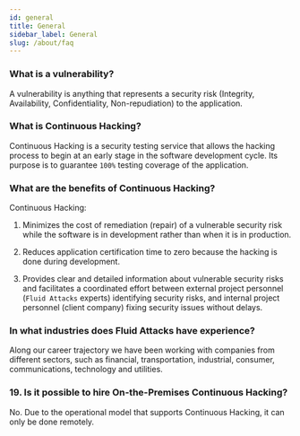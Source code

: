 ```yaml
---
id: general
title: General
sidebar_label: General
slug: /about/faq
---
```


### What is a vulnerability?
A vulnerability is
anything that represents a security risk
(Integrity, Availability,
Confidentiality, Non-repudiation)
to the application.

### What is Continuous Hacking?
Continuous Hacking is
a security testing service
that allows the hacking process
to begin at an early stage
in the software development cycle.
Its purpose is to guarantee
`100%` testing coverage of the application.


### What are the benefits of Continuous Hacking?
Continuous Hacking:
1. Minimizes the cost of remediation (repair)
of a vulnerable security risk
while the software is in development
rather than when it is in production.

1. Reduces application certification time to zero
because the hacking is done during development.

1. Provides clear and detailed information
about vulnerable security risks
and facilitates a coordinated effort
between external project personnel
(`Fluid Attacks` experts)
identifying security risks,
and internal project personnel
(client company)
fixing security issues without delays.

### In what industries does Fluid Attacks have experience?
Along our career trajectory
we have been working with companies
from different sectors,
such as financial, transportation,
industrial, consumer, communications,
technology and utilities.

### 19. Is it possible to hire On-the-Premises Continuous Hacking?
No.
Due to the operational model
that supports Continuous Hacking,
it can only be done remotely.
